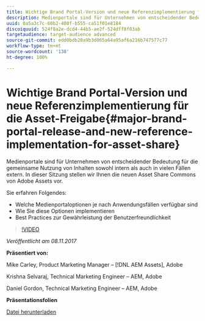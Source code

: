 ```yaml
---
title: Wichtige Brand Portal-Version und neue Referenzimplementierung für die Asset-Freigabe
description: Medienportale sind für Unternehmen von entscheidender Bedeutung für die gemeinsame Nutzung von Inhalten sowohl intern als auch in vielen Fällen extern. In dieser Sitzung stellen wir Ihnen die neuen Asset Share Commons von Adobe Assets vor.
uuid: 0a5a3c7c-60b2-400f-b555-ca51f01e8184
discoiquuid: 524f8a2e-dcd4-44b5-ae2f-524dff8f03ab
targetaudience: target-audience advanced
source-git-commit: edd0bdb28a9b3d065a64a95af6a216b747577c77
workflow-type: tm+mt
source-wordcount: '138'
ht-degree: 100%

---
```


# Wichtige Brand Portal-Version und neue Referenzimplementierung für die Asset-Freigabe{#major-brand-portal-release-and-new-reference-implementation-for-asset-share}

Medienportale sind für Unternehmen von entscheidender Bedeutung für die gemeinsame Nutzung von Inhalten sowohl intern als auch in vielen Fällen extern. In dieser Sitzung stellen wir Ihnen die neuen Asset Share Commons von Adobe Assets vor.

Sie erfahren Folgendes:

* Welche Medienportaloptionen je nach Anwendungsfällen verfügbar sind
* Wie Sie diese Optionen implementieren
* Best Practices zur Gewährleistung der Benutzerfreundlichkeit

>[!VIDEO](https://video.tv.adobe.com/v/20730/?quality=9)

*Veröffentlicht am 08.11.2017*

**Präsentiert von:**

Mike Carley, Product Marketing Manager – [!DNL AEM Assets], Adobe

Krishna Selvaraj, Technical Marketing Engineer – AEM, Adobe

Daniel Gordon, Technical Marketing Engineer – AEM, Adobe

**Präsentationsfolien**

[Datei herunterladen](assets/gems+bp-asset+share+nov+8+17+.pdf)
<!--
[Get back to the Overview](https://helpx.adobe.com/experience-manager/kt/eseminars/gems/aem-index.html)
-->
